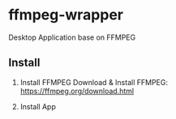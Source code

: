 # ffmpeg-wrapper
Desktop Application base on FFMPEG

## Install
1. Install FFMPEG
Download & Install FFMPEG: https://ffmpeg.org/download.html

2. Install App

